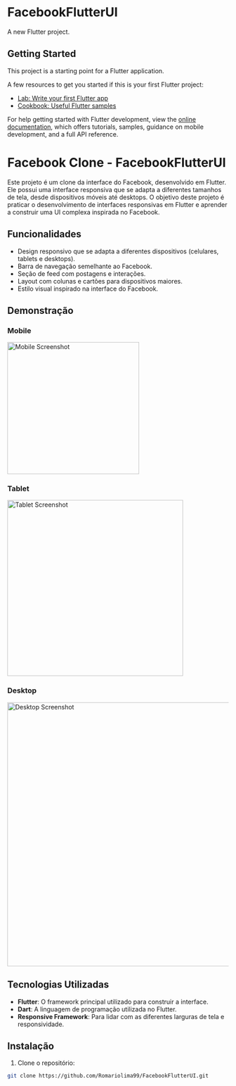 # FacebookFlutterUI

A new Flutter project.

## Getting Started

This project is a starting point for a Flutter application.

A few resources to get you started if this is your first Flutter project:

- [Lab: Write your first Flutter app](https://docs.flutter.dev/get-started/codelab)
- [Cookbook: Useful Flutter samples](https://docs.flutter.dev/cookbook)

For help getting started with Flutter development, view the
[online documentation](https://docs.flutter.dev/), which offers tutorials,
samples, guidance on mobile development, and a full API reference.

# Facebook Clone - FacebookFlutterUI

Este projeto é um clone da interface do Facebook, desenvolvido em Flutter. Ele possui uma interface responsiva que se adapta a diferentes tamanhos de tela, desde dispositivos móveis até desktops. O objetivo deste projeto é praticar o desenvolvimento de interfaces responsivas em Flutter e aprender a construir uma UI complexa inspirada no Facebook.

## Funcionalidades

- Design responsivo que se adapta a diferentes dispositivos (celulares, tablets e desktops).
- Barra de navegação semelhante ao Facebook.
- Seção de feed com postagens e interações.
- Layout com colunas e cartões para dispositivos maiores.
- Estilo visual inspirado na interface do Facebook.

## Demonstração

### Mobile
<img src="https://i.imgur.com/qLAxveL.png" alt="Mobile Screenshot" width="300"/>

### Tablet
<img src="link_da_imagem_tablet.png" alt="Tablet Screenshot" width="400"/>

### Desktop
<img src="https://i.imgur.com/feSa1I4.png" alt="Desktop Screenshot" width="600"/>

## Tecnologias Utilizadas

- **Flutter**: O framework principal utilizado para construir a interface.
- **Dart**: A linguagem de programação utilizada no Flutter.
- **Responsive Framework**: Para lidar com as diferentes larguras de tela e responsividade.

## Instalação

1. Clone o repositório:

```bash
git clone https://github.com/Romariolima99/FacebookFlutterUI.git


